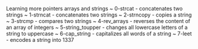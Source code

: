 Learning more pointers arrays and strings
~ 0-strcat - concatenates two strings
~ 1-strncat - concatenates two strings
~ 2-strncopy - copies a string
~ 3-strcmp - compares two strings
~ 4-rev_arrays - reverses the content of an array of integers
~ 5-string_toupper - changes all lowercase letters of a string to uppercase
~ 6-cap_string - capitalizes all words of a string
~ 7-leet - encodes a string into 1337
